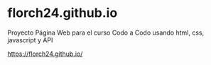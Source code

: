 # florch24.github.io
Proyecto Página Web para el curso Codo a Codo usando html, css, javascript y API

https://florch24.github.io/
